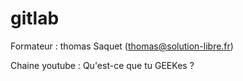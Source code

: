 # gitlab

Formateur : thomas Saquet (thomas@solution-libre.fr)

Chaine youtube : Qu'est-ce que tu GEEKes ?
